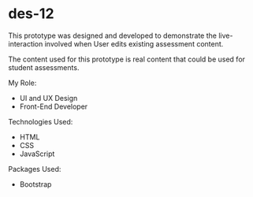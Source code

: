 # des-12

This prototype was designed and developed to demonstrate the live-interaction involved when User edits  existing assessment content.

The content used for this prototype is real content that could be used for student assessments.

My Role:
- UI and UX Design
- Front-End Developer

Technologies Used:
- HTML
- CSS
- JavaScript

Packages Used:
- Bootstrap 


